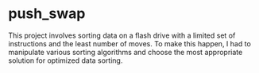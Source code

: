 # push_swap
This project involves sorting data on a flash drive with a limited set of instructions and the least number of moves. To make this happen, I had to manipulate various sorting algorithms and choose the most appropriate solution for optimized data sorting.
